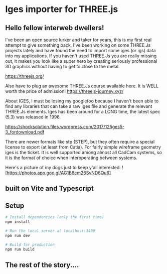 # Iges importer for THREE.js

## Hello fellow interweb dwellers!

I've been an open source lurker and taker for years, this is my first real attempt to give something back.  I've been working on some THREE.Js projects lately and have found the need to import some iges (or igs) data into my applications.  If you haven't used THREE.Js you are really missing out, it makes you look like a super hero by creating seriously professional 3D graphics without having to get to close to the metal.

https://threejs.org/

Also have to plug an awesome THREE.Js course available here.  It is WELL worth the price of admission!
https://threejs-journey.xyz/

About IGES, I must be losing my googlefoo because I haven't been able to find any libraries that can take a raw iges file and generate the relevant THREE.Js elements.  Iges has been around for a LONG time, the latest spec (5.3) was released in 1996.

https://shocksolution.files.wordpress.com/2017/12/iges5-3_fordownload.pdf

There are newer formats like stp (STEP), but they often require a special license to export (at least from Catia).  For fairly simple wireframe geometry iges is the ticket.  It is well supported among almost all CadCam systems, so it is the format of choice when interoperating between systems.

Here's a picture of my dogs just to keep y'all interested:
![https://photos.app.goo.gl/AG1B6cm26SvND6Qu6]

## built on Vite and Typescript

## Setup

```bash
# Install dependencies (only the first time)
npm install

# Run the local server at localhost:3400
npm run dev

# Build for production
npm run build
```

## The rest of the story....
